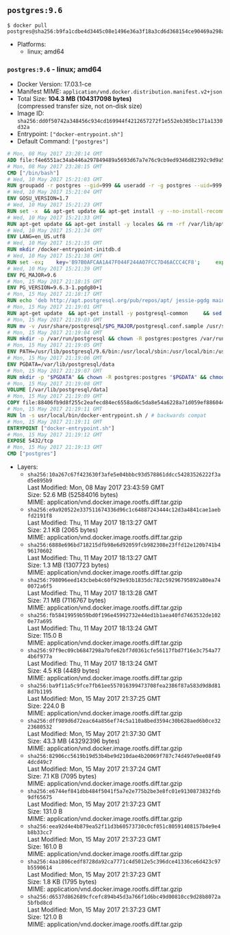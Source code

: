## `postgres:9.6`

```console
$ docker pull postgres@sha256:b9fa1cdbe4d3445c08e1496e36a3f18a3cd6d368154ce90469a298a5950a4b69
```

-	Platforms:
	-	linux; amd64

### `postgres:9.6` - linux; amd64

-	Docker Version: 17.03.1-ce
-	Manifest MIME: `application/vnd.docker.distribution.manifest.v2+json`
-	Total Size: **104.3 MB (104317098 bytes)**  
	(compressed transfer size, not on-disk size)
-	Image ID: `sha256:dd0f50742a348456c934cd169944f4212657272f1e552eb385bc171a1330d32a`
-	Entrypoint: `["docker-entrypoint.sh"]`
-	Default Command: `["postgres"]`

```dockerfile
# Mon, 08 May 2017 23:28:14 GMT
ADD file:f4e6551ac34ab446a297849489a5693d67a7e76c9cb9ed9346d82392c9d9a5fe in / 
# Mon, 08 May 2017 23:28:15 GMT
CMD ["/bin/bash"]
# Wed, 10 May 2017 15:21:03 GMT
RUN groupadd -r postgres --gid=999 && useradd -r -g postgres --uid=999 postgres
# Wed, 10 May 2017 15:21:04 GMT
ENV GOSU_VERSION=1.7
# Wed, 10 May 2017 15:21:23 GMT
RUN set -x 	&& apt-get update && apt-get install -y --no-install-recommends ca-certificates wget && rm -rf /var/lib/apt/lists/* 	&& wget -O /usr/local/bin/gosu "https://github.com/tianon/gosu/releases/download/$GOSU_VERSION/gosu-$(dpkg --print-architecture)" 	&& wget -O /usr/local/bin/gosu.asc "https://github.com/tianon/gosu/releases/download/$GOSU_VERSION/gosu-$(dpkg --print-architecture).asc" 	&& export GNUPGHOME="$(mktemp -d)" 	&& gpg --keyserver ha.pool.sks-keyservers.net --recv-keys B42F6819007F00F88E364FD4036A9C25BF357DD4 	&& gpg --batch --verify /usr/local/bin/gosu.asc /usr/local/bin/gosu 	&& rm -r "$GNUPGHOME" /usr/local/bin/gosu.asc 	&& chmod +x /usr/local/bin/gosu 	&& gosu nobody true 	&& apt-get purge -y --auto-remove ca-certificates wget
# Wed, 10 May 2017 15:21:33 GMT
RUN apt-get update && apt-get install -y locales && rm -rf /var/lib/apt/lists/* 	&& localedef -i en_US -c -f UTF-8 -A /usr/share/locale/locale.alias en_US.UTF-8
# Wed, 10 May 2017 15:21:34 GMT
ENV LANG=en_US.utf8
# Wed, 10 May 2017 15:21:35 GMT
RUN mkdir /docker-entrypoint-initdb.d
# Wed, 10 May 2017 15:21:38 GMT
RUN set -ex; 	key='B97B0AFCAA1A47F044F244A07FCC7D46ACCC4CF8'; 	export GNUPGHOME="$(mktemp -d)"; 	gpg --keyserver ha.pool.sks-keyservers.net --recv-keys "$key"; 	gpg --export "$key" > /etc/apt/trusted.gpg.d/postgres.gpg; 	rm -r "$GNUPGHOME"; 	apt-key list
# Wed, 10 May 2017 15:21:39 GMT
ENV PG_MAJOR=9.6
# Mon, 15 May 2017 21:18:15 GMT
ENV PG_VERSION=9.6.3-1.pgdg80+1
# Mon, 15 May 2017 21:18:17 GMT
RUN echo 'deb http://apt.postgresql.org/pub/repos/apt/ jessie-pgdg main' $PG_MAJOR > /etc/apt/sources.list.d/pgdg.list
# Mon, 15 May 2017 21:19:01 GMT
RUN apt-get update 	&& apt-get install -y postgresql-common 	&& sed -ri 's/#(create_main_cluster) .*$/\1 = false/' /etc/postgresql-common/createcluster.conf 	&& apt-get install -y 		postgresql-$PG_MAJOR=$PG_VERSION 		postgresql-contrib-$PG_MAJOR=$PG_VERSION 	&& rm -rf /var/lib/apt/lists/*
# Mon, 15 May 2017 21:19:03 GMT
RUN mv -v /usr/share/postgresql/$PG_MAJOR/postgresql.conf.sample /usr/share/postgresql/ 	&& ln -sv ../postgresql.conf.sample /usr/share/postgresql/$PG_MAJOR/ 	&& sed -ri "s!^#?(listen_addresses)\s*=\s*\S+.*!\1 = '*'!" /usr/share/postgresql/postgresql.conf.sample
# Mon, 15 May 2017 21:19:04 GMT
RUN mkdir -p /var/run/postgresql && chown -R postgres:postgres /var/run/postgresql && chmod g+s /var/run/postgresql
# Mon, 15 May 2017 21:19:05 GMT
ENV PATH=/usr/lib/postgresql/9.6/bin:/usr/local/sbin:/usr/local/bin:/usr/sbin:/usr/bin:/sbin:/bin
# Mon, 15 May 2017 21:19:06 GMT
ENV PGDATA=/var/lib/postgresql/data
# Mon, 15 May 2017 21:19:07 GMT
RUN mkdir -p "$PGDATA" && chown -R postgres:postgres "$PGDATA" && chmod 777 "$PGDATA" # this 777 will be replaced by 700 at runtime (allows semi-arbitrary "--user" values)
# Mon, 15 May 2017 21:19:08 GMT
VOLUME [/var/lib/postgresql/data]
# Mon, 15 May 2017 21:19:09 GMT
COPY file:88406fb9d8f255c2eafecd84ec6558ad6c5da8e54a6228a71d059ef88604493b in /usr/local/bin/ 
# Mon, 15 May 2017 21:19:11 GMT
RUN ln -s usr/local/bin/docker-entrypoint.sh / # backwards compat
# Mon, 15 May 2017 21:19:11 GMT
ENTRYPOINT ["docker-entrypoint.sh"]
# Mon, 15 May 2017 21:19:12 GMT
EXPOSE 5432/tcp
# Mon, 15 May 2017 21:19:13 GMT
CMD ["postgres"]
```

-	Layers:
	-	`sha256:10a267c67f423630f3afe5e04bbbc93d578861ddcc54283526222f3ad5e895b9`  
		Last Modified: Mon, 08 May 2017 23:43:59 GMT  
		Size: 52.6 MB (52584016 bytes)  
		MIME: application/vnd.docker.image.rootfs.diff.tar.gzip
	-	`sha256:e9a920522e337511674336d96c1c64887243444c12d3a4841cae1aebfd2191f8`  
		Last Modified: Thu, 11 May 2017 18:13:27 GMT  
		Size: 2.1 KB (2065 bytes)  
		MIME: application/vnd.docker.image.rootfs.diff.tar.gzip
	-	`sha256:6888e696bd718215dfb98e6d92059fcb982308e23ffd12e120b741b496170602`  
		Last Modified: Thu, 11 May 2017 18:13:27 GMT  
		Size: 1.3 MB (1307723 bytes)  
		MIME: application/vnd.docker.image.rootfs.diff.tar.gzip
	-	`sha256:798096eed143cbeb4c60f929e93b1835dc782c59296795892a80ea740072a6f5`  
		Last Modified: Thu, 11 May 2017 18:13:28 GMT  
		Size: 7.1 MB (7116767 bytes)  
		MIME: application/vnd.docker.image.rootfs.diff.tar.gzip
	-	`sha256:fb58419959b59bd0f196e45992732e44ed1b1aea40fd7463532de1020e77a695`  
		Last Modified: Thu, 11 May 2017 18:13:24 GMT  
		Size: 115.0 B  
		MIME: application/vnd.docker.image.rootfs.diff.tar.gzip
	-	`sha256:97f9ec09cb6847298a7bfe62bf7d0361cfe56117fbd7f16e3c754a774b6f977a`  
		Last Modified: Thu, 11 May 2017 18:13:24 GMT  
		Size: 4.5 KB (4489 bytes)  
		MIME: application/vnd.docker.image.rootfs.diff.tar.gzip
	-	`sha256:ba9f11a5c9fce7fb61ee557016399473708fea2386f87a583d9d8d818d7b1195`  
		Last Modified: Mon, 15 May 2017 21:37:25 GMT  
		Size: 224.0 B  
		MIME: application/vnd.docker.image.rootfs.diff.tar.gzip
	-	`sha256:dff989d6d72eac64a856ef74c5a110a8bed3594c30b628aed6b0ce3223680532`  
		Last Modified: Mon, 15 May 2017 21:37:30 GMT  
		Size: 43.3 MB (43292396 bytes)  
		MIME: application/vnd.docker.image.rootfs.diff.tar.gzip
	-	`sha256:82906cc5619b19d53b4be9d210dae4b20069f787c74d497e9ee08f494dcd49c7`  
		Last Modified: Mon, 15 May 2017 21:37:24 GMT  
		Size: 7.1 KB (7095 bytes)  
		MIME: application/vnd.docker.image.rootfs.diff.tar.gzip
	-	`sha256:e6744ef841dbb484f5041f5a7e2e775b2be3e8fc01e9130873832fdb9df65675`  
		Last Modified: Mon, 15 May 2017 21:37:23 GMT  
		Size: 131.0 B  
		MIME: application/vnd.docker.image.rootfs.diff.tar.gzip
	-	`sha256:eea92d4e4b879ea52f11d3b60573730c0cf051c80591408157b4e9e4b8b33cc7`  
		Last Modified: Mon, 15 May 2017 21:37:23 GMT  
		Size: 161.0 B  
		MIME: application/vnd.docker.image.rootfs.diff.tar.gzip
	-	`sha256:4aa1806cedf8728da92ca7771c4d5012e5c396dce41336ce6d423c97b5590614`  
		Last Modified: Mon, 15 May 2017 21:37:23 GMT  
		Size: 1.8 KB (1795 bytes)  
		MIME: application/vnd.docker.image.rootfs.diff.tar.gzip
	-	`sha256:d6537d862689cfcefc894b45d3a766f1d6bc49d00810cc9d28b8072a5bfbd8cd`  
		Last Modified: Mon, 15 May 2017 21:37:23 GMT  
		Size: 121.0 B  
		MIME: application/vnd.docker.image.rootfs.diff.tar.gzip
